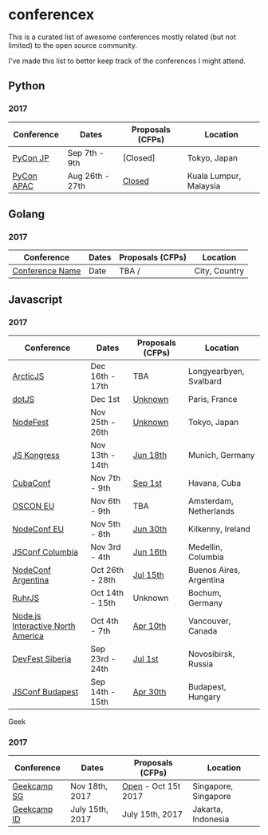 # conferencex

This is a curated list of awesome conferences mostly related (but not limited) to the open source community.

I've made this list to better keep track of the conferences I might attend.

## Python

### 2017 

Conference | Dates | Proposals (CFPs) | Location
-----------|-------|-----------|----------
[PyCon JP](http://) | Sep 7th - 9th  | [Closed] | Tokyo, Japan
[PyCon APAC](http://pycon.my) | Aug 26th - 27th  | [Closed](https://pycon.my/pycon-apac-2017-program-schedule/) | Kuala Lumpur, Malaysia

## Golang

### 2017

Conference | Dates | Proposals (CFPs) | Location
-----------|-------|-----------|----------
[Conference Name](http://) | Date  | TBA / | City, Country

## Javascript

### 2017

Conference | Dates | Proposals (CFPs) | Location
-----------|-------|-----------|----------
[ArcticJS](http://arcticjs.club) | Dec 16th - 17th | TBA | Longyearbyen, Svalbard
[dotJS](http://www.dotjs.io) | Dec 1st | [Unknown](https://www.dotconferences.com/blog/new-call-for-papers-for-all-our-conferences) | Paris, France
[NodeFest](http://nodefest.jp/2017/) | Nov 25th - 26th | [Unknown](https://docs.google.com/forms/d/e/1FAIpQLSf0TDlTdLWFE7yAnCyt3T_MCtJW-7u3T4XEpOVuZM61SnzG6w/viewform) | Tokyo, Japan
[JS Kongress](https://js-kongress.de/) | Nov 13th - 14th | [Jun 18th](https://docs.google.com/forms/d/e/1FAIpQLSdBV_Lodk8ghvD-wT6rtDLLmYZ2qj7fH6kXbJhHaVNmRjVC_g/viewform) | Munich, Germany
[CubaConf](http://www.cubaconf.org/) | Nov 7th - 9th | [Sep 1st](https://www.papercall.io/cubaconf2017) | Havana, Cuba
[OSCON EU](http://conferences.oreilly.com/oscon) | Nov 6th - 9th | TBA | Amsterdam, Netherlands
[NodeConf EU](http://www.nodeconf.eu) | Nov 5th - 8th | [Jun 30th](https://docs.google.com/forms/d/e/1FAIpQLScFuaUIzDXM9JcvafBuxkSHZty14gzlzSTlTKuuMnlFrmfAtw/viewform) | Kilkenny, Ireland
[JSConf Columbia](http://jsconf.co) | Nov 3rd - 4th | [Jun 16th](http://cfp.jsconf.co/) | Medellin, Columbia
[NodeConf Argentina](https://2017.nodeconf.com.ar) | Oct 26th - 28th | [Jul 15th](https://2017.nodeconf.com.ar/cfp.html) | Buenos Aires, Argentina
[RuhrJS](https://ruhrjs.de/) | Oct 14th - 15th | Unknown | Bochum, Germany
[Node.js Interactive North America](http://events.linuxfoundation.org/events/node-interactive) | Oct 4th - 7th | [Apr 10th](http://events.linuxfoundation.org/events/node-interactive/program/cfp-details) | Vancouver, Canada
[DevFest Siberia](https://gdg-siberia.com) | Sep 23rd - 24th | [Jul 1st](https://docs.google.com/forms/d/e/1FAIpQLSdKW6Aj4H8duOhmr3NC6WHpCuTHySZPdXjc-whrGJ2DSFPJtQ/viewform) | Novosibirsk, Russia
[JSConf Budapest](http://jsconfbp.com) | Sep 14th - 15th | [Apr 30th](http://jsconfbp.com/call-for-speakers) | Budapest, Hungary

Geek

### 2017

Conference | Dates | Proposals (CFPs) | Location
-----------|-------|-----------|----------
[Geekcamp SG](http://geekcamp.sg) | Nov 18th, 2017  | [Open](https://www.papercall.io/geekcampsg) - Oct 15t 2017 | Singapore, Singapore
[Geekcamp ID](http://geekcamp.id) | July 15th, 2017  | July 15th, 2017 | Jakarta, Indonesia
